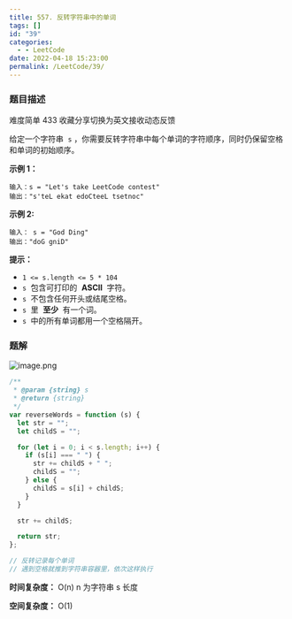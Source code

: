 ```yaml
---
title: 557. 反转字符串中的单词
tags: []
id: "39"
categories:
  - - LeetCode
date: 2022-04-18 15:23:00
permalink: /LeetCode/39/
---
```


### 题目描述

难度简单 433 收藏分享切换为英文接收动态反馈

给定一个字符串  `s` ，你需要反转字符串中每个单词的字符顺序，同时仍保留空格和单词的初始顺序。

**示例 1：**

```
输入：s = "Let's take LeetCode contest"
输出："s'teL ekat edoCteeL tsetnoc"

```

<!--more-->

**示例 2:**

```
输入： s = "God Ding"
输出："doG gniD"

```

**提示：**

- `1 <= s.length <= 5 * 104`
- `s`  包含可打印的  **ASCII**  字符。
- `s`  不包含任何开头或结尾空格。
- `s`  里  **至少**  有一个词。
- `s`  中的所有单词都用一个空格隔开。

### 题解

![image.png](https://s2.loli.net/2022/04/18/XjQRBJ8HuLIi7ay.png)

```jsx
/**
 * @param {string} s
 * @return {string}
 */
var reverseWords = function (s) {
  let str = "";
  let childS = "";

  for (let i = 0; i < s.length; i++) {
    if (s[i] === " ") {
      str += childS + " ";
      childS = "";
    } else {
      childS = s[i] + childS;
    }
  }

  str += childS;

  return str;
};

// 反转记录每个单词
// 遇到空格就推到字符串容器里，依次这样执行
```

**时间复杂度：** O(n) n 为字符串 s 长度

**空间复杂度：** O(1)

